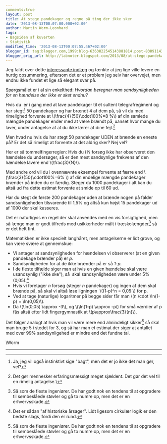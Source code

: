 ```yaml
---
comments:true
layout: post
title: At stege pandekager og regne på ting der ikke sker
date: '2013-08-13T00:07:00.000+02:00'
author: Martin Worm-Leonhard
tags:
- Bagsiden af kuverten
- Statistik
modified_time: '2013-08-13T00:07:55.467+02:00'
blogger_id: tag:blogger.com,1999:blog-6363822545143881814.post-8389114346178812899
blogger_orig_url: http://labnoter.blogspot.com/2013/08/at-stege-pandekager-og-regne-pa-ting.html
---
```


Jeg faldt over dette [interessante
indlæg](http://www.johndcook.com/blog/2010/03/30/statistical-rule-of-three/) og
tænkte at jeg lige ville levere en hurtig opsummering, eftersom det er
et problem jeg selv har overvejet, men endnu ikke fundet et lige så
elegant svar på.

Spørgsmålet er i al sin enkelthed: _Hvordan beregner man sandsynligheden
for en hændelse der ikke er sket endnu?_

Hvis du  er i gang med at lave pandekager til et sultent
telegrafregiment og har stegt[^1] 50 pandekager og har brændt 4 af dem
på, så vil du med rimelighed forvente at \\(\frac{4}{50}\cdot100\%=8 \%\\) 
af din samlede mængde pandekager ender med at være brændt på,
uanset hvor mange du laver, under antagelse af at du ikke lærer af dine
fejl.[^2]

Men hvad nu hvis du har stegt 50 pandekager UDEN at brænde en eneste på?
Er det så rimeligt at forvente at det aldrig sker? Nej vel?

Her er så tommelfingerreglen: Hvis du i N forsøg ikke har observeret den
hændelse du undersøger, så er den mest sandsynlige frekvens af den
hændelse lavere end \\(\frac{3}{N}\\).

Med andre ord vil du i ovennævnte eksempel forvente at færre end
\\(\frac{3}{50}\cdot100\%=6\% \\) af din endelige mængde pandekager
brænder på inden du er færdig. Steger du 1000 pandekager i alt kan du
altså ud fra dette estimat forvente at smide op til 60 ud.

Har du stegt de første 200 pandekager uden at brænde nogen på falder
sandsynligeheden tilsvarende til 1,5% og altså kun højst 15 pandekager
ud af 1000 der skal kasseres.

Det er naturligvis en regel der skal anvendes med en vis forsigtighed,
men så længe man er godt tilfreds med usikkerheder målt i
træskolængder[^3] så er det helt fint.

Matematikken er ikke specielt langhåret, men antagelserne er lidt grove,
og kan være svære at gennemskue:

- Vi antager at sandsynligheden for hændelsen vi observerer (at en given
pandekage brænder på) er *p.*
- Sandsynligheden for at de ikke brænder på er så *1-p.*
- I de fleste tilfælde siger man at hvis en given hændelse skal være
usandsynlig ("ikke ske"), så  skal sandsynligheden være under 5%
(0,05).[^4]
- Hvis vi foretager *n* forsøg (steger *n* pandekager) og ingen af dem
skal brænde på, så skal vi altså løse ligningen  \\((1-p)^n = 0,05 \\)
for p.
- Ved at tage (naturlige) logaritmer på begge sider får man \\(n \cdot
\ln(1-p) = \ln(0,05)\\).
- Da \\(\ln(0,05) \approx -3\\), og \\(\ln(1-p) \approx -p\\) for små
værdier af p fås altså efter lidt fingergymnastik at
\\(p\approx\frac{3}{n}\\).

Det følger analogt at hvis man vil være mere end almindeligt sikker[^3]
så skal man bruge 5 i stedet for 3, og så har man et estimat der siger
at antallet med over 99% sandsynligehed er mindre end det fundne tal.

\\Worm

------------------------------------------------------------------------

[^1]: Ja, jeg vil også instinktivt sige "bagt", men det er jo ikke det
    man gør, vel?

[^2]: Det gør mennesker erfaringsmæssigt meget sjældent. Det gør det
    vel til en rimelig antagelse.\

[^3]: Så som de fleste ingeniører. De har godt nok en tendens til at
    opgradere til sømbeslåede støvler og gå to numre op, men det er en
    erhvervsskade.

[^4]: Det er sådan "af historiske årsager". Lidt ligesom cirkulær logik
    er den bedste slags, fordi den er rund.
